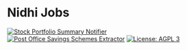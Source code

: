 # Nidhi Jobs

[![Stock Portfolio Summary Notifier](https://github.com/hyperweavers/nidhi-jobs/actions/workflows/notify-stock-portfolio-summary.yml/badge.svg)](https://github.com/hyperweavers/nidhi-jobs/actions/workflows/notify-stock-portfolio-summary.yml)
[![Post Office Savings Schemes Extractor](https://github.com/hyperweavers/nidhi-jobs/actions/workflows/extract-post-office-savings-schemes.yml/badge.svg)](https://github.com/hyperweavers/nidhi-jobs/actions/workflows/extract-post-office-savings-schemes.yml)
[![License: AGPL 3](https://img.shields.io/github/license/hyperweavers/nidhi-jobs?label=License&logo=gnu)](https://github.com/hyperweavers/nidhi-jobs/blob/main/LICENSE)

